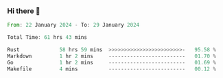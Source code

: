 ### Hi there 👋

<!--START_SECTION:waka-->

```rust
From: 22 January 2024 - To: 29 January 2024

Total Time: 61 hrs 43 mins

Rust             58 hrs 59 mins  >>>>>>>>>>>>>>>>>>>>>>>>-   95.58 %
Markdown         1 hr 2 mins     -------------------------   01.70 %
Go               1 hr 2 mins     -------------------------   01.69 %
Makefile         4 mins          -------------------------   00.12 %
```

<!--END_SECTION:waka-->

<!--
**crrow/crrow** is a ✨ _special_ ✨ repository because its `README.md` (this file) appears on your GitHub profile.

Here are some ideas to get you started:

- 🔭 I’m currently working on ...
- 🌱 I’m currently learning ...
- 👯 I’m looking to collaborate on ...
- 🤔 I’m looking for help with ...
- 💬 Ask me about ...
- 📫 How to reach me: ...
- 😄 Pronouns: ...
- ⚡ Fun fact: ...
-->
